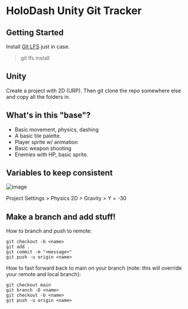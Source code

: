 # HoloDash Unity Git Tracker

## Getting Started

Install [Git LFS](https://git-lfs.com/) just in case.

>git lfs install

## Unity

Create a project with 2D (URP). Then git clone the repo somewhere else and copy all the folders in.

## What's in this "base"?

* Basic movement, physics, dashing
* A basic tile palette.
* Player sprite w/ animation
* Basic weapon shooting
* Enemies with HP, basic sprite.

## Variables to keep consistent

![image](https://user-images.githubusercontent.com/25493737/215223273-b156dd4a-16e8-4326-8d2a-6502872d6863.png)

Project Settings > Physics 2D > Gravity > Y = -30 

## Make a branch and add stuff!

How to branch and push to remote:
```
git checkout -b <name>
git add .
git commit -m "<message>"
git push -u origin <name>
```

How to fast forward back to main on your branch (note: this will override your remote and local branch):
```
git checkout main
git branch -D <name>
git checkout -b <name>
git push -u origin <name>
```

